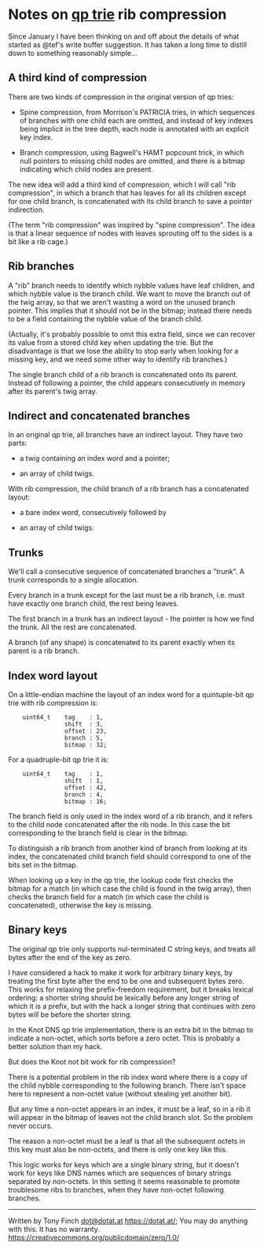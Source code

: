 Notes on [qp trie](https://dotat.at/prog/qp) rib compression
============================================================

Since January I have been thinking on and off about the details of
what started as @tef's write buffer suggestion. It has taken a long
time to distill down to something reasonably simple...


A third kind of compression
---------------------------

There are two kinds of compression in the original version of qp tries:

* Spine compression, from Morrison's PATRICIA tries, in which
  sequences of branches with one child each are omitted, and instead
  of key indexes being implicit in the tree depth, each node is
  annotated with an explicit key index.

* Branch compression, using Bagwell's HAMT popcount trick, in which
  null pointers to missing child nodes are omitted, and there is a
  bitmap indicating which child nodes are present.

The new idea will add a third kind of compression, which I will call
"rib compression", in which a branch that has leaves for all its
children except for one child branch, is concatenated with its child
branch to save a pointer indirection.

(The term "rib compression" was inspired by "spine compression". The
idea is that a linear sequence of nodes with leaves sprouting off to
the sides is a bit like a rib cage.)


Rib branches
------------

A "rib" branch needs to identify which nybble values have leaf
children, and which nybble value is the branch child. We want to move
the branch out of the twig array, so that we aren't wasting a word on
the unused branch pointer. This implies that it should not be in the
bitmap; instead there needs to be a field containing the nybble value
of the branch child.

(Actually, it's probably possible to omit this extra field, since we
can recover its value from a stored child key when updating the trie.
But the disadvantage is that we lose the ability to stop early when
looking for a missing key, and we need some other way to identify rib
branches.)

The single branch child of a rib branch is concatenated onto its
parent. Instead of following a pointer, the child appears
consecutively in memory after its parent's twig array.


Indirect and concatenated branches
----------------------------------

In an original qp trie, all branches have an indirect layout. They
have two parts:

* a twig containing an index word and a pointer;

* an array of child twigs.

With rib compression, the child branch of a rib branch has a
concatenated layout:

* a bare index word, consecutively followed by

* an array of child twigs.


Trunks
------

We'll call a consecutive sequence of concatenated branches a "trunk".
A trunk corresponds to a single allocation.

Every branch in a trunk except for the last must be a rib branch, i.e.
must have exactly one branch child, the rest being leaves.

The first branch in a trunk has an indirect layout - the pointer is
how we find the trunk. All the rest are concatenated.

A branch (of any shape) is concatenated to its parent exactly when its
parent is a rib branch.


Index word layout
-----------------

On a little-endian machine the layout of an index word for a
quintuple-bit qp trie with rib compression is:

        uint64_t    tag    : 1,
                    shift  : 3,
                    offset : 23,
                    branch : 5,
                    bitmap : 32;

For a quadruple-bit qp trie it is:

        uint64_t    tag    : 1,
                    shift  : 1,
                    offset : 42,
                    branch : 4,
                    bitmap : 16;

The branch field is only used in the index word of a rib branch, and
it refers to the child node concatenated after the rib node. In this
case the bit corresponding to the branch field is clear in the bitmap.

To distinguish a rib branch from another kind of branch from looking
at its index, the concatenated child branch field should correspond
to one of the bits set in the bitmap.

When looking up a key in the qp trie, the lookup code first checks the
bitmap for a match (in which case the child is found in the twig
array), then checks the branch field for a match (in which case the
child is concatenated), otherwise the key is missing.


Binary keys
-----------

The original qp trie only supports nul-terminated C string keys, and
treats all bytes after the end of the key as zero.

I have considered a hack to make it work for arbitrary binary keys, by
treating the first byte after the end to be one and subsequent bytes
zero. This works for relaxing the prefix-freedom requirement, but it
breaks lexical ordering: a shorter string should be lexically before
any longer string of which it is a prefix, but with the hack a longer
string that continues with zero bytes will be before the shorter
string.

In the Knot DNS qp trie implementation, there is an extra bit in the
bitmap to indicate a non-octet, which sorts before a zero octet. This
is probably a better solution than my hack.

But does the Knot not bit work for rib compression?

There is a potential problem in the rib index word where there is a
copy of the child nybble corresponding to the following branch. There
isn't space here to represent a non-octet value (without stealing yet
another bit).

But any time a non-octet appears in an index, it must be a leaf, so in
a rib it will appear in the bitmap of leaves not the child branch
slot. So the problem never occurs.

The reason a non-octet must be a leaf is that all the subsequent
octets in this key must also be non-octets, and there is only one key
like this.

This logic works for keys which are a single binary string, but it
doesn't work for keys like DNS names which are sequences of binary
strings separated by non-octets. In this setting it seems reasonable
to promote troublesome ribs to branches, when they have non-octet
following branches.


---------------------------------------------------------------------------

Written by Tony Finch <dot@dotat.at> <https://dotat.at/>;
You may do anything with this. It has no warranty.
<https://creativecommons.org/publicdomain/zero/1.0/>
